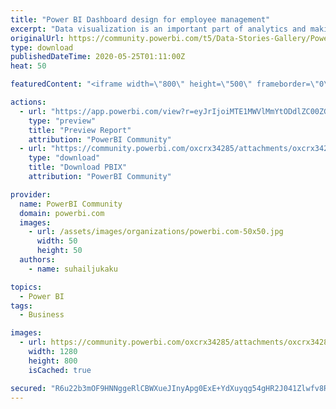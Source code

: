 ```yaml
---
title: "Power BI Dashboard design for employee management"
excerpt: "Data visualization is an important part of analytics and making these dashboards stand out is an important part of the process. Integrating"
originalUrl: https://community.powerbi.com/t5/Data-Stories-Gallery/Power-BI-Dashboard-design-for-employee-management/m-p/1117324
type: download
publishedDateTime: 2020-05-25T01:11:00Z
heat: 50

featuredContent: "<iframe width=\"800\" height=\"500\" frameborder=\"0\" src=\"https://app.powerbi.com/view?r=eyJrIjoiMTE1MWVlMmYtODdlZC00ZGY5LWIwNzktODJhMDU4MTNjZGRmIiwidCI6ImNiMWMyNWNiLTlkZWYtNGY0My04MThlLWQ1NmMyNjMzNTk1NSJ9\"></iframe>"

actions:
  - url: "https://app.powerbi.com/view?r=eyJrIjoiMTE1MWVlMmYtODdlZC00ZGY5LWIwNzktODJhMDU4MTNjZGRmIiwidCI6ImNiMWMyNWNiLTlkZWYtNGY0My04MThlLWQ1NmMyNjMzNTk1NSJ9"
    type: "preview"
    title: "Preview Report"
    attribution: "PowerBI Community"
  - url: "https://community.powerbi.com/oxcrx34285/attachments/oxcrx34285/DataStoriesGallery/3995/2/Head%20Count%20New.pbix"
    type: "download"
    title: "Download PBIX"
    attribution: "PowerBI Community"

provider:
  name: PowerBI Community
  domain: powerbi.com
  images:
    - url: /assets/images/organizations/powerbi.com-50x50.jpg
      width: 50
      height: 50
  authors:
    - name: suhailjukaku

topics:
  - Power BI
tags:
  - Business

images:
  - url: https://community.powerbi.com/oxcrx34285/attachments/oxcrx34285/DataStoriesGallery/3995/1/Web%201280%20%E2%80%93%201.png
    width: 1280
    height: 800
    isCached: true

secured: "R6u22b3mOF9HNNggeRlCBWXueJInyApg0ExE+YdXuyqg54gHR2J041Zlwfv8RulR7+vsiWrjRPDj/JhajYKsq3Oh+EjjBcSPcwRKHoWl+mI9ZMNZ/Jq2FSBR5l9gN7eqAN9aDdI/wc8qod4+5m9IdMByMAFCKYNNDD9UdWukSUY1rajxTmED4rI6u5rx8MgPu5UcOQqDdQHBpxGK6PRrvmnMWNDqJpoUqQtVytvyKitP0eNO6t6yelpC8PRVDirYOAanEoiPtbes7N5OnjOr8swXIfWMe1FcMKKWjHFOVn5YhZCg74g3kaV2gLEDD50b9wPAzruzEXl35d3sFHmD3Eyx4vn3DZOVgvHton8F/7Mw3tWlsm3V4MaHyPmoWch3vTYZeN3oennrf1BGf+g66g==;fZW9vbK9uvdGwKzq6SwuNw=="
---
```


